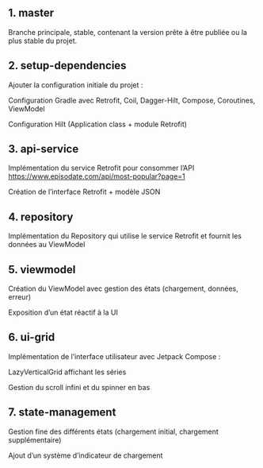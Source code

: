 ## 1. master
Branche principale, stable, contenant la version prête à être publiée ou la plus stable du projet.

## 2. setup-dependencies
Ajouter la configuration initiale du projet :

Configuration Gradle avec Retrofit, Coil, Dagger-Hilt, Compose, Coroutines, ViewModel

Configuration Hilt (Application class + module Retrofit)

## 3. api-service
Implémentation du service Retrofit pour consommer l’API https://www.episodate.com/api/most-popular?page=1

Création de l’interface Retrofit + modèle JSON

## 4. repository
Implémentation du Repository qui utilise le service Retrofit et fournit les données au ViewModel

## 5. viewmodel
Création du ViewModel avec gestion des états (chargement, données, erreur)

Exposition d’un état réactif à la UI

## 6. ui-grid
Implémentation de l’interface utilisateur avec Jetpack Compose :

LazyVerticalGrid affichant les séries

Gestion du scroll infini et du spinner en bas

## 7. state-management
Gestion fine des différents états (chargement initial, chargement supplémentaire)

Ajout d’un système d’indicateur de chargement